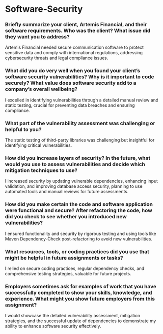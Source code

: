 # Software-Security
### Briefly summarize your client, Artemis Financial, and their software requirements. Who was the client? What issue did they want you to address?
Artemis Financial needed secure communication software to protect sensitive data and comply with international regulations, addressing cybersecurity threats and legal compliance issues.
### What did you do very well when you found your client’s software security vulnerabilities? Why is it important to code securely? What value does software security add to a company’s overall wellbeing?
I excelled in identifying vulnerabilities through a detailed manual review and static testing, crucial for preventing data breaches and ensuring compliance.
### What part of the vulnerability assessment was challenging or helpful to you?
The static testing of third-party libraries was challenging but insightful for identifying critical vulnerabilities.
### How did you increase layers of security? In the future, what would you use to assess vulnerabilities and decide which mitigation techniques to use?
I increased security by updating vulnerable dependencies, enhancing input validation, and improving database access security, planning to use automated tools and manual reviews for future assessments.
### How did you make certain the code and software application were functional and secure? After refactoring the code, how did you check to see whether you introduced new vulnerabilities?
I ensured functionality and security by rigorous testing and using tools like Maven Dependency-Check post-refactoring to avoid new vulnerabilities.
### What resources, tools, or coding practices did you use that might be helpful in future assignments or tasks?
I relied on secure coding practices, regular dependency checks, and comprehensive testing strategies, valuable for future projects.
### Employers sometimes ask for examples of work that you have successfully completed to show your skills, knowledge, and experience. What might you show future employers from this assignment?
I would showcase the detailed vulnerability assessment, mitigation strategies, and the successful update of dependencies to demonstrate my ability to enhance software security effectively.
